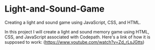 # Light-and-Sound-Game
Creating a light and sound game using JavaScript, CSS, and HTML.

In this project I will create a light and sound memory game using HTML, CSS, and JavaScript associated with Codepath.
Here's a link of how it is supposed to work:
(https://www.youtube.com/watch?v=Zd_rLsJGtts)
